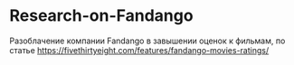 # Research-on-Fandango
Разоблачение компании Fandango в завышении оценок к фильмам, по статье https://fivethirtyeight.com/features/fandango-movies-ratings/
